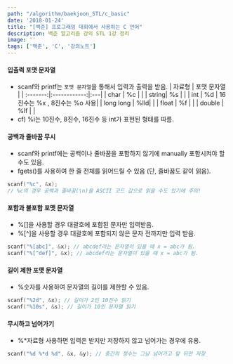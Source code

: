 ```yaml
---
path: "/algorithm/baekjoon_STL/c_basic"
date: '2018-01-24'
title: "[백준] 프로그래밍 대회에서 사용하는 C 언어"
description: 백준 알고리즘 강의 STL 1강 정리
image: ''
tags: ['백준', 'C', '강의노트']
---
```


#### 입출력 포맷 문자열
- scanf와 printf는 `포맷 문자열`을 통해서 입력과 출력을 받음. 
| 자료형 | 포맷 문자열 |   |
:-------:|:------------:|:---|
| char | %c |   |
| string| %s |   |
| int | %d | 16진수는 %x , 8진수는 %o 사용|
| long long | %lld|   |
| float | %f |   |
| double | %lf |   |
- cf) %i는 10진수, 8진수, 16진수 등 int가 표현된 형태를 따름.

#### 공백과 줄바꿈 무시
- scanf와 printf에는 공백이나 줄바꿈을 포함하지 않기에 manually 포함시켜야 할 수도 있음.
- fgets()를 사용하여 한 줄 전체를 읽어드릴 수 있음 (단, 줄바꿈도 같이 읽음).
```c
scanf("%c", &x); 
// %c의 경우 공백과 줄바꿈(\n)을 ASCII 코드 값으로 읽을 수도 있기에 주의!
```

#### 포함과 불포함 포맷 문자열
- %[]을 사용할 경우 대괄호에 포함된 문자만 입력받음.
- %[^]을 사용할 경우 대괄호에 포함되지 않은 문자 전까지만 입력 받음.
```c
scanf("%[abc]", &x); // abcdef라는 문자열이 있을 때 x = abc가 됨.
scanf("%[^def]", &x); // abcdef라는 문자열이 있을 때 x = abc가 됨.
```

#### 길이 제한 포맷 문자열
- %숫자를 사용하여 문자열의 길이를 제한할 수 있음.
```c
scanf("%2d", &x); // 길이가 2인 10진수 읽기
scanf("%10s", &s); // 길이가 10인 문자열 읽기
```

#### 무시하고 넘어가기
- %*자료형 사용하면 입력은 받지만 저장하지 않고 넘어가는 경우에 유용.
```c
scanf("%d %*d %d", &x, &y); // 중간의 정수는 그냥 넘어가고 앞 뒤만 저장
```
